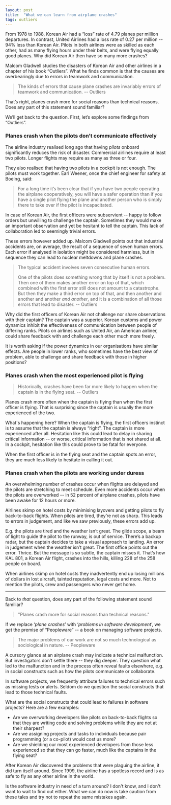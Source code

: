 ```yaml
---
layout: post
title:  "What we can learn from airplane crashes"
tags: outliers
---
```

From 1978 to 1988, Korean Air had a “loss” rate of 4.79 planes per million departures.
In contrast, United Airlines had a loss rate of 0.27 per million -- 94% less than Korean Air. 
Pilots in both airlines were as skilled as each other, 
had as many flying hours under their belts, and were flying equally good planes. 
Why did Korean Air then have so many more crashes?

Malcom Gladwell studies the disasters of Korean Air 
and other airlines in a chapter of his book “Outliers”. 
What he finds common is that the causes are overbearingly due to errors in teamwork and communication.

> The kinds of errors that cause plane crashes are invariably errors of teamwork and communication. -- Outliers

That’s right, planes crash more for social reasons than technical reasons. 
Does any part of this statement sound familiar?

We’ll get back to the question. 
First, let’s explore some findings from “Outliers”.

### Planes crash when the pilots don’t communicate effectively

The airline industry realised long ago that having _pilots_
onboard significantly reduces the risk of disaster. 
Commercial airlines require at least two pilots. 
Longer flights may require as many as three or four.

They also realised that having two pilots in a cockpit is not enough. 
The pilots must work together. 
Earl Weener, once the chief engineer for safety at Boeing, said:

> For a long time it’s been clear that if you have two people operating the airplane cooperatively, 
> you will have a safer operation than if you have a single pilot flying the plane 
> and another person who is simply there to take over if the pilot is incapacitated.

In case of Korean Air, the first officers
were subservient -- happy to follow orders but unwilling to challenge the captain. 
Sometimes they would make an important observation
and yet be hesitant to tell the captain. 
This lack of collaboration led to seemingly trivial errors.

These errors however added up. 
Malcom Gladwell points out that industrial accidents are, 
on average, the result of a sequence of seven human errors. 
Each error if analysed in isolation might be considered harmless,
but in sequence they can lead to nuclear meltdowns and plane crashes.

> The typical accident involves seven consecutive human errors.
> 
> One of the pilots does something wrong that by itself is not a problem.
> Then one of them makes another error on top of that,
> which combined with the first error still does not amount to a catastrophe.
> But then they make a third error on top of that, and then another
> and another and another _and another_, and it is a combination of all those errors
> that lead to disaster. -- Outliers

Why did the first officers of Korean Air 
not challenge nor share observations with their captain? 
The captain was a superior. 
Korean customs and power dynamics inhibit 
the effectiveness of communication between people of differing ranks. 
Pilots on airlines such as United Air, an American airliner, 
could share feedback with and challenge each other much more freely.

It is worth asking if the power dynamics in our organisations
have similar effects. Are people in lower ranks,
who sometimes have the best view of problem,
able to challenge and share feedback with those in higher positions?

### Planes crash when the most experienced pilot is flying

> Historically, crashes have been far more likely to happen
> when the captain is in the flying seat. -- Outliers

Planes crash more often when the captain is flying 
than when the first officer is flying. That is surprising
since the captain is usually the more experienced of the two.

What's happening here? When the captain is flying, 
the first officers instinct is to assume that the captain is always “right”.
The captain is more experienced after all.
Hesitation like this could lead to delay in sharing critical information --
or worse, critical information that is not shared at all.
In a cockpit, hesitation like this could prove to be fatal for everyone.

When the first officer is in the flying seat and the captain spots an error,
they are much less likely to hesitate in calling it out.

### Planes crash when the pilots are working under duress

An overwhelming number of crashes occur when flights 
are delayed and the pilots are stretching to meet schedule. 
Even more accidents occur when the pilots are overworked -- 
in 52 percent of airplane crashes, 
pilots have been awake for 12 hours or more.

Airlines skimp on hotel costs by minimising layovers 
and getting pilots to fly back-to-back flights. 
When pilots are tired, they’re not as sharp.
This leads to errors in judgement, and like we saw previously, 
these errors add up. 

E.g. the pilots are tired and the weather isn’t great. 
The glide scope, a beam of light to guide the pilot to the runway, 
is out of service. There’s a backup radar, 
but the captain decides to take a visual approach to landing. 
An error in judgement when the weather isn’t great. 
The first office points out the error. Thrice. 
But the message is so subtle, the captain misses it. 
That’s how KAL 801, a Korean Air flight, crashes into the hills, 
killing 228 of the 258 people on board.

When airlines skimp on hotel costs
they inadvertently end up losing millions of dollars in lost aircraft, 
tainted reputation, legal costs and more. 
Not to mention the pilots, crew and passengers who never get home.

---

Back to _that_ question, 
does any part of the following statement sound familiar?

> "Planes crash more for social reasons than technical reasons."

If we replace ‘_plane crashes_’ with ‘_problems in software development_’, 
we get the premise of “Peopleware” -- a book on managing software projects.

> The major problems of our work are not so much 
> technological as sociological in nature. -- Peopleware

A cursory glance at an airplane crash may indicate a technical malfunction. 
But investigators don’t settle there -- they dig deeper. 
They question what led to the malfunction 
and in the process often reveal faults elsewhere,
e.g. in social constructs such as how the pilots communicate or collaborate.

In software projects, we frequently attribute failures 
to technical errors such as missing tests or alerts. 
Seldom do we question the social constructs that lead to those technical faults.

What are the social constructs that could lead to failures in software projects? 
Here are a few examples:

- Are we overworking developers like pilots on back-to-back flights 
so that they are writing code and solving problems while they are not at their sharpest? 
- Are we assigning projects and tasks to individuals 
because pair programming (or a co-pilot) would cost us more? 
- Are we shielding our most experienced developers from 
those less experienced so that they can go faster, 
much like the captains in the flying seat?

After Korean Air discovered the problems that were plaguing the airline, 
it did turn itself around. Since 1999, the airline has a spotless record 
and is as safe to fly as any other airline in the world.

Is the software industry in need of a turn around?
I don't know, and I don't want to wait to find out either.
What we can do now is take caution from these tales
and try not to repeat the same mistakes again.